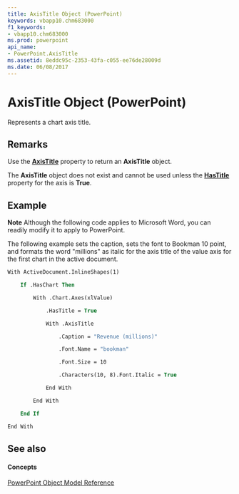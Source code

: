 ```yaml
---
title: AxisTitle Object (PowerPoint)
keywords: vbapp10.chm683000
f1_keywords:
- vbapp10.chm683000
ms.prod: powerpoint
api_name:
- PowerPoint.AxisTitle
ms.assetid: 8eddc95c-2353-43fa-c055-ee76de28009d
ms.date: 06/08/2017
---
```



# AxisTitle Object (PowerPoint)

Represents a chart axis title.


## Remarks

Use the **[AxisTitle](axis-axistitle-property-powerpoint.md)** property to return an **AxisTitle** object.

The **AxisTitle** object does not exist and cannot be used unless the **[HasTitle](axis-hastitle-property-powerpoint.md)** property for the axis is **True**.


## Example




 **Note**  Although the following code applies to Microsoft Word, you can readily modify it to apply to PowerPoint.

The following example sets the caption, sets the font to Bookman 10 point, and formats the word "millions" as italic for the axis title of the value axis for the first chart in the active document.




```vb
With ActiveDocument.InlineShapes(1)

    If .HasChart Then

        With .Chart.Axes(xlValue)

            .HasTitle = True

            With .AxisTitle

                .Caption = "Revenue (millions)"

                .Font.Name = "bookman"

                .Font.Size = 10

                .Characters(10, 8).Font.Italic = True

            End With

        End With

    End If

End With


```


## See also


#### Concepts


[PowerPoint Object Model Reference](object-model-powerpoint-vba-reference.md)

